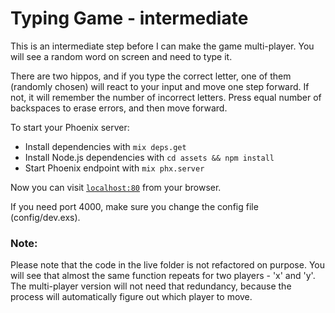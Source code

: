 # Typing Game - intermediate

This is an intermediate step before I can make the game multi-player.  You will see a random 
word on screen and need to type it. 

There are two hippos, and if you type the correct letter, one of them (randomly chosen) will react to your input and move one step forward. If not, it will remember the number of incorrect letters. Press equal number of backspaces to erase errors, and then move forward.

To start your Phoenix server:

  * Install dependencies with `mix deps.get`
  * Install Node.js dependencies with `cd assets && npm install`
  * Start Phoenix endpoint with `mix phx.server`

Now you can visit [`localhost:80`](http://localhost:80) from your browser.

If you need port 4000, make sure you change the config file (config/dev.exs).

### Note:

Please note that the code in the live folder is not refactored on purpose. You will see that almost the same function repeats for two players - 'x' and 'y'. The multi-player version will not need that redundancy, because the process will automatically figure out which player to move.


